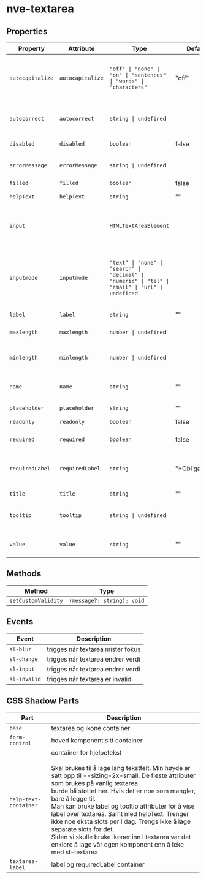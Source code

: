# nve-textarea

## Properties

| Property         | Attribute        | Type                                             | Default         | Description                                      |
|------------------|------------------|--------------------------------------------------|-----------------|--------------------------------------------------|
| `autocapitalize` | `autocapitalize` | `"off" \| "none" \| "on" \| "sentences" \| "words" \| "characters"` | "off"           | Kontrollerer om og hvordan tekstinnput automatisk blir gjort stor som det blir skrevet inn av brukeren. |
| `autocorrect`    | `autocorrect`    | `string \| undefined`                            |                 | Indikerer om nettleserens autokorrekturfunksjon er på eller av. |
| `disabled`       | `disabled`       | `boolean`                                        | false           | Om textarea er deaktivert                        |
| `errorMessage`   | `errorMessage`   | `string \| undefined`                            |                 | Feil melding som vises under gruppe hvis validering feiler |
| `filled`         | `filled`         | `boolean`                                        | false           | Viser filled variant                             |
| `helpText`       | `helpText`       | `string`                                         | ""              | Hjelpetekst under textarea                       |
| `input`          |                  | `HTMLTextAreaElement`                            |                 | Hoved input felt i nve-textarea komponentet. Brukes til constraint validering |
| `inputmode`      | `inputmode`      | `"text" \| "none" \| "search" \| "decimal" \| "numeric" \| "tel" \| "email" \| "url" \| undefined` |                 | Forteller nettleseren hvilken type data som vil bli skrevet inn av brukeren, slik at den kan vise det passende virtuelle<br />tastaturet på støttede enheter. |
| `label`          | `label`          | `string`                                         | ""              | Label tekst                                      |
| `maxlength`      | `maxlength`      | `number \| undefined`                            |                 | Maksimal lengde på inndata som vil bli betraktet som gyldig. |
| `minlength`      | `minlength`      | `number \| undefined`                            |                 | Den minste lengden på inndata som vil bli betraktet som gyldig. |
| `name`           | `name`           | `string`                                         | ""              | Navnet på tekstområdet, sendt som et navn/verdi-par med skjemadata |
| `placeholder`    | `placeholder`    | `string`                                         | ""              | Placeholder tekst                                |
| `readonly`       | `readonly`       | `boolean`                                        | false           | Om textarea er skrivebeskyttet                   |
| `required`       | `required`       | `boolean`                                        | false           | Om textarea er obligatorisk                      |
| `requiredLabel`  | `requiredLabel`  | `string`                                         | "*Obligatorisk" | Tekst som vises for å markere at et felt er obligatorisk. Er satt til "*Obligatorisk" som standard. |
| `title`          | `title`          | `string`                                         | ""              |                                                  |
| `tooltip`        | `tooltip`        | `string \| undefined`                            |                 | Indikerer om nettleserens autokorrekturfunksjon er på eller av. |
| `value`          | `value`          | `string`                                         | ""              | Textarea verdi, sendt som et navn/verdi-par med skjemadata |

## Methods

| Method              | Type                       |
|---------------------|----------------------------|
| `setCustomValidity` | `(message?: string): void` |

## Events

| Event        | Description                       |
|--------------|-----------------------------------|
| `sl-blur`    | trigges når textarea mister fokus |
| `sl-change`  | trigges når textarea endrer verdi |
| `sl-input`   | trigges når textarea endrer verdi |
| `sl-invalid` | trigges når textarea er invalid   |

## CSS Shadow Parts

| Part                  | Description                                      |
|-----------------------|--------------------------------------------------|
| `base`                | textarea og ikone container                      |
| `form-control`        | hoved komponent sitt container                   |
| `help-text-container` | container for hjelpetekst<br /><br />Skal brukes til å lage lang tekstfelt. Min høyde er satt opp til --sizing-2x-small. De fleste attributer som brukes på vanlig textarea<br />burde bli støttet her. Hvis det er noe som mangler, bare å legge til.<br />Man kan bruke label og tooltip attributer for å vise label over textarea. Samt med helpText. Trenger ikke noe eksta slots per i dag. Trengs ikke å lage separate slots for det.<br />Siden vi skulle bruke ikoner inn i textarea var det enklere å lage vår egen komponent enn å leke med sl-textarea |
| `textarea-label`      | label og requiredLabel container                 |
